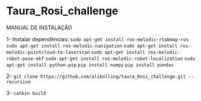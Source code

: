 # Taura_Rosi_challenge

MANUAL DE INSTALAÇÃO

1- Instalar dependências: 
`sudo apt-get install ros-melodic-rtabmap-ros` 
`sudo apt-get install ros-melodic-navigation`
`sudo apt-get install ros-melodic-pointcloud-to-laserscan`
`sudo apt-get install ros-melodic-robot-pose-ekf`
`sudo apt-get install ros-melodic-robot-localization`
`sudo apt-get install python-pip`
`pip install numpy`
`pip install pandas`

2- `git clone https://github.com/alikolling/taura_Rosi_challenge.git --recursive`

3- `catkin build`


